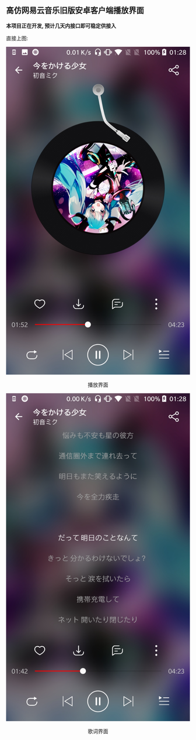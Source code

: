 ## 高仿网易云音乐旧版安卓客户端播放界面

**本项目正在开发, 预计几天内接口即可稳定供接入**

直接上图:



![](./screenshot/disc.jpg)

<center>播放界面</center>


![](./screenshot/lyric.jpg)

<center>歌词界面</center>